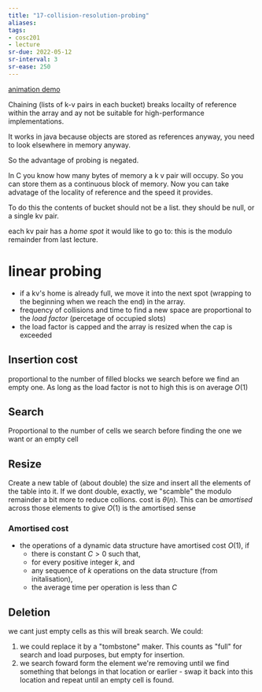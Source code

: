 ```yaml
---
title: "17-collision-resolution-probing"
aliases: 
tags: 
- cosc201
- lecture
sr-due: 2022-05-12
sr-interval: 3
sr-ease: 250
---
```


[animation demo](https://echo360.net.au/lesson/0e13f645-a91f-46c6-89d9-e3c31097b960/classroom#sortDirection=desc)

Chaining (lists of k-v pairs in each bucket) breaks locailty of reference within the array and ay not be suitable for high-performance implementations. 

It works in java because objects are stored as references anyway, you need to look elsewhere in memory anyway. 

So the advantage of probing is negated. 

In C you know how many bytes of memory a k v pair will occupy. So you can store them as a continuous block of memory. Now you can take advatage of the locality of reference and the speed it provides. 

To do this the contents of bucket should not be a list. they should be null, or a single kv pair.

each kv pair has a *home spot* it would like to go to: this is the modulo remainder from last lecture.

# linear probing
- if a kv's home is already full, we move it into the next spot (wrapping to the beginning when we reach the end) in the array.
- frequency of collisions and time to find a new space are proportional to the *load factor* (percetage of occupied slots)
- the load factor is capped and the array is resized when the cap is exceeded

## Insertion cost
proportional to the number of filled blocks we search before we find an empty one.  As long as the load factor is not to high this is on average $O(1)$ 

## Search
Proportional to the number of cells we search before finding the one we want or an empty cell

## Resize
Create a new table of (about double) the size and insert all the elements of the table into it. If we dont double, exactly, we "scamble" the modulo remainder a bit more to reduce collions. cost is $\theta(n)$. This can be *amortised* across those elements to give $O(1)$ is the amortised sense

### Amortised cost
- the operations of a dynamic data structure have amortised cost $O(1)$, if
	- there is constant $C>0$ such that,
	- for every positive integer $k$, and
	- any sequence of $k$ operations on the data structure (from initalisation),
	- the average time per operation is less than $C$

## Deletion
we cant just empty cells as this will break search. We could:
1. we could replace it by a "tombstone" maker. This counts as "full" for search and load purposes, but empty for insertion.
2. we search foward form the element we're removing until we find something that belongs in that location or earlier - swap it back into this location and repeat until an empty cell is found.